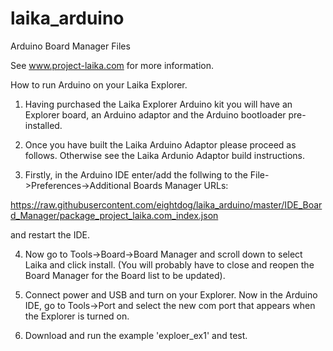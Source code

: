 # laika_arduino
Arduino Board Manager Files

See www.project-laika.com for more information.

How to run Arduino on your Laika Explorer.

1) Having purchased the Laika Explorer Arduino kit you will have an Explorer board, an Arduino adaptor and the Arduino bootloader pre-installed.

2) Once you have built the Laika Arduino Adaptor please proceed as follows. Otherwise see the Laika Ardunio Adaptor build instructions.

3) Firstly, in the Arduino IDE enter/add the follwing to the File->Preferences->Additional Boards Manager URLs:

https://raw.githubusercontent.com/eightdog/laika_arduino/master/IDE_Board_Manager/package_project_laika.com_index.json

and restart the IDE.

4) Now go to Tools->Board->Board Manager and scroll down to select Laika and click install. (You will probably have to close and reopen the Board Manager for the Board list to be updated).

5) Connect power and USB and turn on your Explorer. Now in the Arduino IDE, go to Tools->Port and select the new com port that appears when the Explorer is turned on.

6) Download and run the example 'exploer_ex1' and test.
